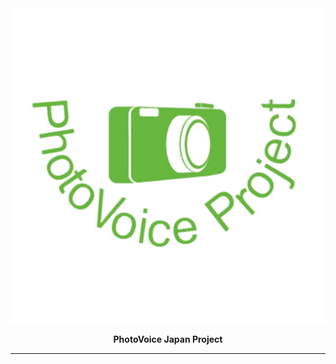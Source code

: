 <div align="center">
  <img src="src/assets/icon-512.png" alt="PhotoVoice Logo">
</div>

<p align="center">
  <strong>PhotoVoice Japan Project</strong>
</p>

---
